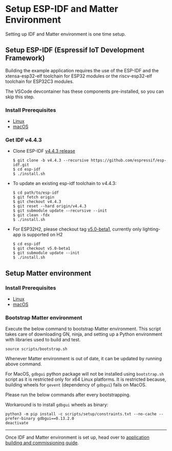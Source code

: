 # Setup ESP-IDF and Matter Environment

Setting up IDF and Matter environment is one time setup.

## Setup ESP-IDF (Espressif IoT Development Framework)

Building the example application requires the use of the ESP-IDF and the
xtensa-esp32-elf toolchain for ESP32 modules or the riscv-esp32-elf toolchain
for ESP32C3 modules.

The VSCode devcontainer has these components pre-installed, so you can skip this
step.

### Install Prerequisites

-   [Linux](https://docs.espressif.com/projects/esp-idf/en/v4.4.3/esp32/get-started/linux-setup.html)
-   [macOS](https://docs.espressif.com/projects/esp-idf/en/v4.4.3/esp32/get-started/macos-setup.html)

### Get IDF v4.4.3

-   Clone ESP-IDF
    [v4.4.3 release](https://github.com/espressif/esp-idf/releases/tag/v4.4.3)

    ```
    $ git clone -b v4.4.3 --recursive https://github.com/espressif/esp-idf.git
    $ cd esp-idf
    $ ./install.sh
    ```

-   To update an existing esp-idf toolchain to v4.4.3:

    ```
    $ cd path/to/esp-idf
    $ git fetch origin
    $ git checkout v4.4.3
    $ git reset --hard origin/v4.4.3
    $ git submodule update --recursive --init
    $ git clean -fdx
    $ ./install.sh
    ```

-   For ESP32H2, please checkout tag
    [v5.0-beta1](https://github.com/espressif/esp-idf/tree/v5.0-beta1),
    currently only lighting-app is supported on H2

    ```
    $ cd esp-idf
    $ git checkout v5.0-beta1
    $ git submodule update --init
    $ ./install.sh
    ```

## Setup Matter environment

### Install Prerequisites

-   [Linux](https://github.com/project-chip/connectedhomeip/blob/master/docs/guides/BUILDING.md#installing-prerequisites-on-linux)
-   [macOS](https://github.com/project-chip/connectedhomeip/blob/master/docs/guides/BUILDING.md#installing-prerequisites-on-macos)

### Bootstrap Matter environment

Execute the below command to bootstrap Matter environment. This script takes
care of downloading GN, ninja, and setting up a Python environment with
libraries used to build and test.

```
source scripts/bootstrap.sh
```

Whenever Matter environment is out of date, it can be updated by running above
command.

For MacOS, `gdbgui` python package will not be installed using `bootstrap.sh`
script as it is restricted only for x64 Linux platforms. It is restricted
because, building wheels for `gevent` (dependency of `gdbgui`) fails on MacOS.

Please run the below commands after every bootstrapping.

Workaround is to install `gdbgui` wheels as binary:

```
python3 -m pip install -c scripts/setup/constraints.txt --no-cache --prefer-binary gdbgui==0.13.2.0
deactivate
```

---

Once IDF and Matter environment is set up, head over to
[application building and commissioning guide](build_app_and_commission.md).

